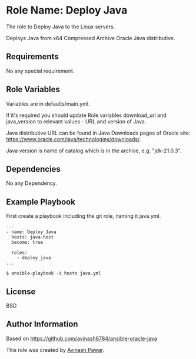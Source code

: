 Role Name: Deploy Java
=========

The role to Deploy Java to the Linux servers.

Deploys Java from x64 Compressed Archive Oracle Java distributive. 

Requirements
------------

No any special requirement.

Role Variables
--------------

Variables are in defaults/main.yml.

If it's required you should update Role variables download_url and java_version to relevant values - URL and version of Java.

Java distributive URL can be found in Java Downloads pages of Oracle site: https://www.oracle.com/java/technologies/downloads/.

Java version is name of catalog which is in the archive, e.g. "jdk-21.0.3".


Dependencies
------------

No any Dependency.

Example Playbook
----------------

First create a playbook including the git role, naming it java.yml.

    ---
    - name: Deploy Java
      hosts: java-host
      become: true
    
      roles:
        - deploy_java 
    ...

`$ ansible-playbook -i hosts java.yml`

License
-------

BSD

Author Information
------------------

Based on https://github.com/avinash6784/ansible-oracle-java

This role was created by [Avinash Pawar](http://devopstechie.com).


